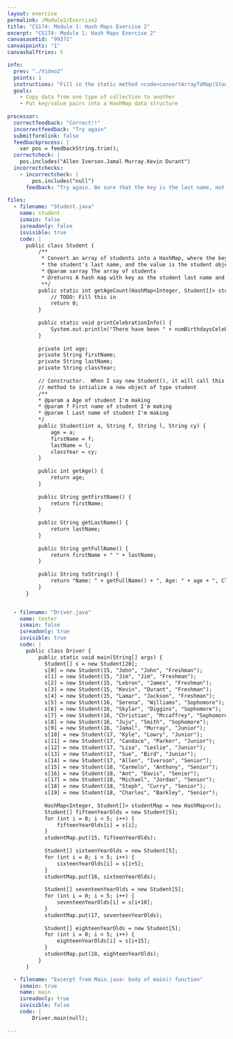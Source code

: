 ```yaml
---
layout: exercise
permalink: /Module2/Exercise2
title: "CS174: Module 1: Hash Maps Exercise 2"
excerpt: "CS174: Module 1: Hash Maps Exercise 2"
canvasasmtid: "99371"
canvaspoints: "1"
canvashalftries: 5

info:
  prev: "./Video2"
  points: 1
  instructions: "Fill in the static method <code>convertArrayToMap(Student[] sarray)</code> in the <code>Student</code> class, which takes in an array of students and creates a HashMap whose key is the Student's last name and whose value is the Student object.<BR><b>NOTE</b>: If you get <code>Error: map.get(...) is null</code>, then it means that it's not finding the keys it's looking for.  Be sure that your keys are the last name and not the first name.  Also be sure that you used the <code>put</code> method of <code>HashMap</code> to fill it in."
  goals:
    - Copy data from one type of collection to another
    - Put key/value pairs into a HashMap data structure
    
processor:  
  correctfeedback: "Correct!!" 
  incorrectfeedback: "Try again"
  submitformlink: false
  feedbackprocess: | 
    var pos = feedbackString.trim();
  correctcheck: |
    pos.includes("Allen Iverson.Jamal Murray.Kevin Durant")
  incorrectchecks:
    - incorrectcheck: |
        pos.includes("null")
      feedback: "Try again. Be sure that the key is the last name, not the first name!"  
 
files:
  - filename: "Student.java"
    name: student
    ismain: false
    isreadonly: false
    isvisible: true
    code: | 
      public class Student {
          /**
           * Convert an array of students into a HashMap, where the key is
           * the student's last name, and the value is the student object
           * @param sarray The array of students
           * @returns A hash map with key as the student last name and value as the student object
           **/
          public static int getAgeCount(HashMap<Integer, Student[]> studentMap) {
              // TODO: Fill this in
              return 0;
          }
          
          public static void printCelebrationInfo() {
              System.out.println("There have been " + numBirthdaysCelebrated + " birthdays");
          }
          
          private int age;
          private String firstName;
          private String lastName;
          private String classYear;
          
          // Constructor.  When I say new Student(), it will call this
          // method to intialize a new object of type student
          /**
          * @param a Age of student I'm making
          * @param f First name of student I'm making
          * @param l Last name of student I'm making
          */
          public Student(int a, String f, String l, String cy) {
              age = a;
              firstName = f;
              lastName = l;
              classYear = cy;
          }
          
          public int getAge() {
              return age;
          }
          
          public String getFirstName() {
              return firstName;
          }
          
          public String getLastName() {
              return lastName;
          }
          
          public String getFullName() {
              return firstName + " " + lastName;
          }
          
          public String toString() {
              return "Name: " + getFullName() + ", Age: " + age + ", Class Year: " + classYear;
          }
      }


  - filename: "Driver.java"
    name: tester
    ismain: false
    isreadonly: true
    isvisible: true
    code: | 
      public class Driver {
          public static void main(String[] args) {
            Student[] s = new Student[20];
            s[0] = new Student(15, "John", "John", "Freshman");
            s[1] = new Student(15, "Jim", "Jim", "Freshman");
            s[2] = new Student(15, "Lebron", "James", "Freshman");
            s[3] = new Student(15, "Kevin", "Durant", "Freshman");
            s[4] = new Student(15, "Lamar", "Jackson", "Freshman");
            s[5] = new Student(16, "Serena", "Williams", "Sophomore"); 
            s[6] = new Student(16, "Skylar", "Diggins", "Sophomore");
            s[7] = new Student(16, "Christian", "Mccaffrey", "Sophomore");
            s[8] = new Student(16, "Juju", "Smith", "Sophomore");
            s[9] = new Student(16, "Jamal", "Murray", "Junior");
            s[10] = new Student(17, "Kyle", "Lowry", "Junior");
            s[11] = new Student(17, "Candace", "Parker", "Junior");
            s[12] = new Student(17, "Lisa", "Leslie", "Junior");
            s[13] = new Student(17, "Sue", "Bird", "Junior");
            s[14] = new Student(17, "Allen", "Iverson", "Senior");
            s[15] = new Student(18, "Carmelo", "Anthony", "Senior"); 
            s[16] = new Student(18, "Ant", "Davis", "Senior");
            s[17] = new Student(18, "Michael", "Jordan", "Senior");
            s[18] = new Student(18, "Steph", "Curry", "Senior");
            s[19] = new Student(18, "Charles", "Barkley", "Senior");
            
            HashMap<Integer, Student[]> studentMap = new HashMap<>();
            Student[] fifteenYearOlds = new Student[5];
            for (int i = 0; i < 5; i++) {
                fifteenYearOlds[i] = s[i];
            }
            studentMap.put(15, fifteenYearOlds);
            
            Student[] sixteenYearOlds = new Student[5];
            for (int i = 0; i < 5; i++) {
                sixteenYearOlds[i] = s[i+5];
            }
            studentMap.put(16, sixteenYearOlds);
            
            Student[] seventeenYearOlds = new Student[5];
            for (int i = 0; i < 5; i++) {
                seventeenYearOlds[i] = s[i+10];
            }
            studentMap.put(17, seventeenYearOlds);
            
            Student[] eighteenYearOlds = new Student[5];
            for (int i = 0; i < 5; i++) {
                eighteenYearOlds[i] = s[i+15];
            }
            studentMap.put(18, eighteenYearOlds);
          }
      }  

  - filename: "Excerpt from Main.java: body of main() function"
    ismain: true
    name: main
    isreadonly: true
    isvisible: false
    code: |
        Driver.main(null);
        
---
```


